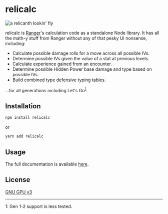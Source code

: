 # relicalc

![a relicanth lookin' fly](https://cdn2.bulbagarden.net/upload/thumb/7/78/369Relicanth.png/500px-369Relicanth.png)

relicalc is [Ranger](https://github.com/corvimae/pokemon-ranger)'s calculation code as a standalone Node library. It has all the math-y stuff from Ranger without any of that pesky UI nonsense, including:

- Calculate possible damage rolls for a move across all possible IVs.
- Determine possible IVs given the value of a stat at previous levels.
- Calculate experience gained from an encounter.
- Determine possible Hidden Power base damage and type based on possible IVs.
- Build combined type defensive typing tables.

...for all generations including Let's Go<sup>[1](#f1)</sup>.

## Installation

```bash
npm install relicalc
```

or

```bash
yarn add relicalc
```

## Usage

The full documentation is available [here](https://docs.ranger.maybreak.com/#/relicalc).

## License

[GNU GPU v3](LICENSE)

---
<a id="f1">1</a>: Gen 1-2 support is less tested.